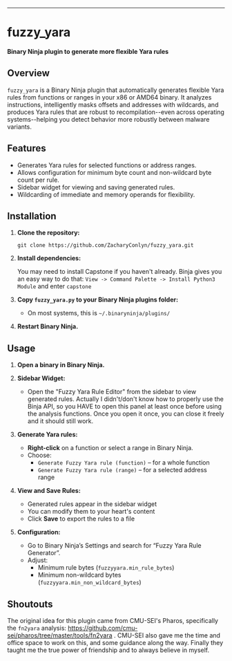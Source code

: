---

# fuzzy_yara

**Binary Ninja plugin to generate more flexible Yara rules**

## Overview

`fuzzy_yara` is a Binary Ninja plugin that automatically generates flexible Yara rules from functions or ranges in your x86 or AMD64 binary. It analyzes instructions, intelligently masks offsets and addresses with wildcards, and produces Yara rules that are robust to recompilation--even across operating systems--helping you detect behavior more robustly between malware variants.

## Features

- Generates Yara rules for selected functions or address ranges.
- Allows configuration for minimum byte count and non-wildcard byte count per rule.
- Sidebar widget for viewing and saving generated rules.
- Wildcarding of immediate and memory operands for flexibility.

## Installation

1. **Clone the repository:**

   ```shell
   git clone https://github.com/ZacharyConlyn/fuzzy_yara.git
   ```

2. **Install dependencies:**

   You may need to install Capstone if you haven't already. Binja gives you an easy way to do that: `View -> Command Palette -> Install Python3 Module` and enter `capstone` 


4. **Copy `fuzzy_yara.py` to your Binary Ninja plugins folder:**

   - On most systems, this is `~/.binaryninja/plugins/`

5. **Restart Binary Ninja.**

## Usage

1. **Open a binary in Binary Ninja.**

2. **Sidebar Widget:**
    - Open the "Fuzzy Yara Rule Editor" from the sidebar to view generated rules. Actually I didn't/don't know how to properly use the Binja API, so you HAVE to open this panel at least once before using the analysis functions. Once you open it once, you can close it freely and it should still work.

3. **Generate Yara rules:**
    - **Right-click** on a function or select a range in Binary Ninja.
    - Choose:
      - `Generate Fuzzy Yara rule (function)` – for a whole function
      - `Generate Fuzzy Yara rule (range)` – for a selected address range

4. **View and Save Rules:**
    - Generated rules appear in the sidebar widget
    - You can modify them to your heart's content
    - Click **Save** to export the rules to a file

5. **Configuration:**
    - Go to Binary Ninja’s Settings and search for “Fuzzy Yara Rule Generator”.
    - Adjust:
      - Minimum rule bytes (`fuzzyyara.min_rule_bytes`)
      - Minimum non-wildcard bytes (`fuzzyyara.min_non_wildcard_bytes`)

## Shoutouts
The original idea for this plugin came from CMU-SEI's Pharos, specifically the `fn2yara` analysis: https://github.com/cmu-sei/pharos/tree/master/tools/fn2yara . CMU-SEI also gave me the time and office space to work on this, and some guidance along the way. Finally they taught me the true power of friendship and to always believe in myself.
